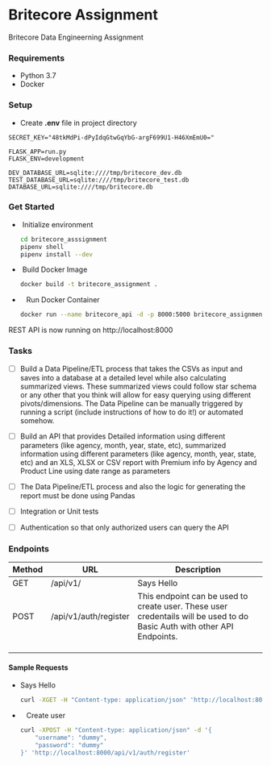 # Britecore Assignment

Britecore Data Engineerning Assignment

### Requirements

- Python 3.7
- Docker

### Setup

- Create **.env** file in project directory

```
SECRET_KEY="48tkMdPi-dPyIdqGtwGqYbG-argF699U1-H46XmEmU0="

FLASK_APP=run.py
FLASK_ENV=development

DEV_DATABASE_URL=sqlite:////tmp/britecore_dev.db
TEST_DATABASE_URL=sqlite:////tmp/britecore_test.db
DATABASE_URL=sqlite:////tmp/britecore.db
```

### Get Started

-  Initialize environment
  
  ```bash
  cd britecore_asssignment
  pipenv shell
  pipenv install --dev
  ```

-  Build Docker Image
  
  ```bash
  docker build -t britecore_assignment .
  ```

-    Run Docker Container
  
  ```bash
  docker run --name britecore_api -d -p 8000:5000 britecore_assignment:latest
  ```

REST API is now running on http://localhost:8000

### Tasks

- [ ] Build a Data Pipeline/ETL process that takes the CSVs as input and saves into a database at a detailed level while also calculating summarized views. These summarized views could follow star schema or any other that you think will allow for easy querying using different pivots/dimensions. The Data Pipeline can be manually triggered by running a script (include instructions of how to do it!) or automated somehow.

- [ ] Build an API that provides Detailed information using different parameters (like agency, month, year, state, etc), summarized information using different parameters (like agency, month, year, state, etc) and an XLS, XLSX or CSV report with Premium info by Agency and Product Line using date range as parameters

- [ ] The Data Pipeline/ETL process and also the logic for generating the report must be done using Pandas

- [ ] Integration or Unit tests

- [ ] Authentication so that only authorized users can query the API

### Endpoints

| Method | URL                   | Description                                                                                                              |
| ------ | --------------------- | ------------------------------------------------------------------------------------------------------------------------ |
| GET    | /api/v1/              | Says Hello                                                                                                               |
| POST   | /api/v1/auth/register | This endpoint can be used to create user. These user credentails will be used to do Basic Auth with other API Endpoints. |
|        |                       |                                                                                                                          |
|        |                       |                                                                                                                          |
|        |                       |                                                                                                                          |

#### Sample Requests

- Says Hello
  
  ```bash
  curl -XGET -H "Content-type: application/json" 'http://localhost:8000/api/v1/'
  ```

-    Create user
  
  ```bash
  curl -XPOST -H "Content-type: application/json" -d '{
      "username": "dummy",
      "password": "dummy"
  }' 'http://localhost:8000/api/v1/auth/register'
  ```
